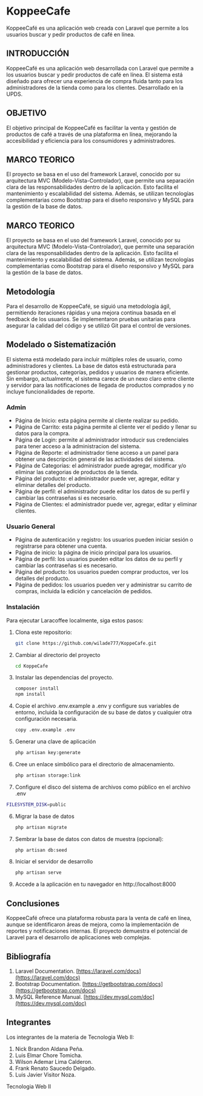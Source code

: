 # KoppeeCafe

KoppeeCafé es una aplicación web creada con Laravel que permite a los usuarios buscar y pedir productos de café en línea.

## INTRODUCCIÓN 
KoppeeCafé es una aplicación web desarrollada con Laravel que permite a los usuarios buscar y pedir productos de café en línea. El sistema está diseñado para ofrecer una experiencia de compra fluida tanto para los administradores de la tienda como para los clientes.
Desarrollado en la UPDS.

## OBJETIVO 
El objetivo principal de KoppeeCafé es facilitar la venta y gestión de productos de café a través de una plataforma en línea, mejorando la accesibilidad y eficiencia para los consumidores y administradores.

## MARCO TEORICO
El proyecto se basa en el uso del framework Laravel, conocido por su arquitectura MVC (Modelo-Vista-Controlador), que permite una separación clara de las responsabilidades dentro de la aplicación. Esto facilita el mantenimiento y escalabilidad del sistema. Además, se utilizan tecnologías complementarias como Bootstrap para el diseño responsivo y MySQL para la gestión de la base de datos.

## MARCO TEORICO
El proyecto se basa en el uso del framework Laravel, conocido por su arquitectura MVC (Modelo-Vista-Controlador), que permite una separación clara de las responsabilidades dentro de la aplicación. Esto facilita el mantenimiento y escalabilidad del sistema. Además, se utilizan tecnologías complementarias como Bootstrap para el diseño responsivo y MySQL para la gestión de la base de datos.

## Metodología

Para el desarrollo de KoppeeCafé, se siguió una metodología ágil, permitiendo iteraciones rápidas y una mejora continua basada en el feedback de los usuarios. Se implementaron pruebas unitarias para asegurar la calidad del código y se utilizó Git para el control de versiones.

## Modelado o Sistematización

El sistema está modelado para incluir múltiples roles de usuario, como administradores y clientes. La base de datos está estructurada para gestionar productos, categorías, pedidos y usuarios de manera eficiente. Sin embargo, actualmente, el sistema carece de un nexo claro entre cliente y servidor para las notificaciones de llegada de productos comprados y no incluye funcionalidades de reporte.

### Admin
- Página de Inicio: esta página permite al cliente realizar su pedido.
- Página de Carrito: esta página permite al cliente ver el pedido y llenar su datos para la compra.
- Página de Login: permite al administrador introducir sus credenciales para tener acceso a la administracion del sistema.
- Página de Reporte: el administrador tiene acceso a un panel para obtener una descripción general de las actividades del sistema.
- Página de Categorias: el administrador puede agregar, modificar y/o eliminar las categorias de productos de la tienda.
- Página del producto: el administrador puede ver, agregar, editar y eliminar detalles del producto.
- Página de perfil: el administrador puede editar los datos de su perfil y cambiar las contraseñas si es necesario.
- Página de Clientes: el administrador puede ver, agregar, editar y eliminar clientes.

### Usuario General
- Página de autenticación y registro: los usuarios pueden iniciar sesión o registrarse para obtener una cuenta.
- Página de inicio: la página de inicio principal para los usuarios.
- Página de perfil: los usuarios pueden editar los datos de su perfil y cambiar las contraseñas si es necesario.
- Página del producto: los usuarios pueden comprar productos, ver los detalles del producto.
- Página de pedidos: los usuarios pueden ver y administrar su carrito de compras, incluida la edición y cancelación de pedidos.

###  Instalación

Para ejecutar Laracoffee localmente, siga estos pasos:

1. Clona este repositorio:

   ```bash
   git clone https://github.com/wilade777/KoppeCafe.git
   ```
2. Cambiar al directorio del proyecto
    ```bash
    cd KoppeCafe
    ```
3. Instalar las dependencias del proyecto.
   
    ```bash
    composer install
    npm install
    ```
4. Copie el archivo .env.example a .env y configure sus variables de entorno, incluida la configuración de su base de datos y cualquier otra configuración necesaria.
   
    ```bash
    copy .env.example .env
    ```
5. Generar una clave de aplicación
    ```bash
    php artisan key:generate
    ```
6. Cree un enlace simbólico para el directorio de almacenamiento.
   ```bash
   php artisan storage:link
   ```
10. Configure el disco del sistema de archivos como público en el archivo .env
   ```bash
   FILESYSTEM_DISK=public
   ```
6. Migrar la base de datos
    ```bash
    php artisan migrate
    ```
7. Sembrar la base de datos con datos de muestra (opcional):
    ```bash
    php artisan db:seed
    ```
8. Iniciar el servidor de desarrollo
    ```bash
    php artisan serve
    ```
9. Accede a la aplicación en tu navegador en http://localhost:8000

## Conclusiones

KoppeeCafé ofrece una plataforma robusta para la venta de café en línea, aunque se identificaron áreas de mejora, como la implementación de reportes y notificaciones internas. El proyecto demuestra el potencial de Laravel para el desarrollo de aplicaciones web complejas.

## Bibliografía

1. Laravel Documentation. [https://laravel.com/docs](https://laravel.com/docs)
2. Bootstrap Documentation. [https://getbootstrap.com/docs](https://getbootstrap.com/docs)
3. MySQL Reference Manual. [https://dev.mysql.com/doc](https://dev.mysql.com/doc)

## Integrantes
Los integrantes de la materia de Tecnologia Web II:
1. Nick Brandon Aldana Peña.
2. Luis Elmar Chore Tomicha.
3. Wilson Ademar Lima Calderon.
4. Frank Renato Saucedo Delgado.
5. Luis Javier Visitor Noza.




Tecnologia Web II
